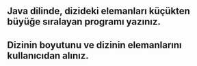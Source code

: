 ## Java dilinde, dizideki elemanları küçükten büyüğe sıralayan programı yazınız. 
## Dizinin boyutunu ve dizinin elemanlarını kullanıcıdan alınız.